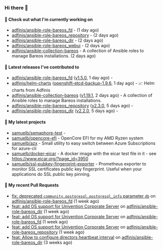 ### Hi there 👋

#### 👷 Check out what I'm currently working on

- [adfinis/ansible-role-bareos_fd](https://github.com/adfinis/ansible-role-bareos_fd) -  (1 day ago)
- [adfinis/ansible-role-bareos_repository](https://github.com/adfinis/ansible-role-bareos_repository) -  (2 days ago)
- [adfinis/ansible-role-bareos_dir](https://github.com/adfinis/ansible-role-bareos_dir) -  (2 days ago)
- [adfinis/ansible-role-bareos_webui](https://github.com/adfinis/ansible-role-bareos_webui) -  (2 days ago)
- [adfinis/ansible-collection-bareos](https://github.com/adfinis/ansible-collection-bareos) - A collection of Ansible roles to manage Bareos installations. (2 days ago)

#### 🔭 Latest releases I've contributed to

- [adfinis/ansible-role-bareos_fd](https://github.com/adfinis/ansible-role-bareos_fd) ([v1.5.0](https://github.com/adfinis/ansible-role-bareos_fd/releases/tag/v1.5.0), 1 day ago) - 
- [adfinis/helm-charts](https://github.com/adfinis/helm-charts) ([openshift-etcd-backup-1.9.6](https://github.com/adfinis/helm-charts/releases/tag/openshift-etcd-backup-1.9.6), 1 day ago) - 📈 Helm charts from Adfinis
- [adfinis/ansible-collection-bareos](https://github.com/adfinis/ansible-collection-bareos) ([v1.19.1](https://github.com/adfinis/ansible-collection-bareos/releases/tag/v1.19.1), 2 days ago) - A collection of Ansible roles to manage Bareos installations.
- [adfinis/ansible-role-bareos_repository](https://github.com/adfinis/ansible-role-bareos_repository) ([v2.3.0](https://github.com/adfinis/ansible-role-bareos_repository/releases/tag/v2.3.0), 5 days ago) - 
- [adfinis/ansible-role-bareos_dir](https://github.com/adfinis/ansible-role-bareos_dir) ([v2.2.0](https://github.com/adfinis/ansible-role-bareos_dir/releases/tag/v2.2.0), 5 days ago) - 

#### 🌱 My latest projects

- [samuelb/semaphore-test](https://github.com/samuelb/semaphore-test) - 
- [samuelb/opencore-efi](https://github.com/samuelb/opencore-efi) - OpenCore EFI for my AMD Ryzen system
- [samuelb/azx](https://github.com/samuelb/azx) - Small utility to easy switch between Azure Subscriptions for azure-cli
- [samuelb/docker-eicar](https://github.com/samuelb/docker-eicar) - A docker image with the eicar test file in it - see https://www.eicar.org/?page_id=3950
- [samuelb/ssl-pubkey-fingerprint-exporter](https://github.com/samuelb/ssl-pubkey-fingerprint-exporter) - Prometheus exporter to monitor SSL certificates public key fingerprint. Useful when your applications do SSL public key pinning. 

#### 🔨 My recent Pull Requests

- [fix: deprecated `community.postgresql.postgresql_info` parameter `db`](https://github.com/adfinis/ansible-role-bareos_fd/pull/35) on [adfinis/ansible-role-bareos_fd](https://github.com/adfinis/ansible-role-bareos_fd) (1 week ago)
- [feat: add OS support for Univention Corporate Server](https://github.com/adfinis/ansible-role-bareos_dir/pull/27) on [adfinis/ansible-role-bareos_dir](https://github.com/adfinis/ansible-role-bareos_dir) (1 week ago)
- [feat: add OS support for Univention Corporate Server](https://github.com/adfinis/ansible-role-bareos_fd/pull/34) on [adfinis/ansible-role-bareos_fd](https://github.com/adfinis/ansible-role-bareos_fd) (1 week ago)
- [feat: add OS support for Univention Corporate Server](https://github.com/adfinis/ansible-role-bareos_repository/pull/20) on [adfinis/ansible-role-bareos_repository](https://github.com/adfinis/ansible-role-bareos_repository) (1 week ago)
- [feat: Allow to configure directors heartbeat interval](https://github.com/adfinis/ansible-role-bareos_dir/pull/26) on [adfinis/ansible-role-bareos_dir](https://github.com/adfinis/ansible-role-bareos_dir) (3 weeks ago)
